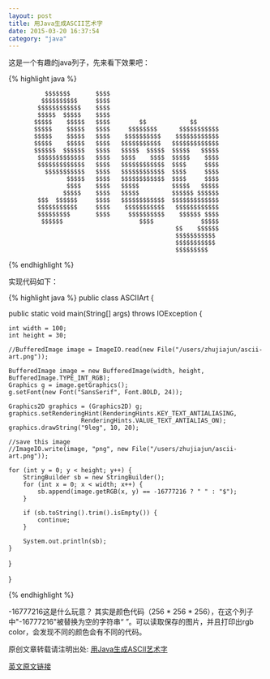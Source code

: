 ```yaml
---
layout: post
title: 用Java生成ASCII艺术字
date: 2015-03-20 16:37:54
category: "java"
---
```


这是一个有趣的java列子，先来看下效果吧：

{% highlight java %}

                                                                                            
              $$$$$$$       $$$$                                                                    
             $$$$$$$$$$     $$$$                                                                    
            $$$$$$$$$$$$    $$$$                                                                    
            $$$$$  $$$$$    $$$$                                                                    
           $$$$$    $$$$$   $$$$        $$            $$                                            
           $$$$$    $$$$$   $$$$     $$$$$$$$      $$$$$$$$$$$                                      
           $$$$$    $$$$$   $$$$    $$$$$$$$$$    $$$$$$$$$$$$                                      
           $$$$$    $$$$$   $$$$   $$$$$$$$$$$   $$$$$$$$$$$$$                                      
           $$$$$$  $$$$$$   $$$$   $$$$$  $$$$$  $$$$$   $$$$$                                      
            $$$$$$$$$$$$$   $$$$   $$$$    $$$$  $$$$$    $$$$                                      
            $$$$$$$$$$$$$   $$$$   $$$$$$$$$$$$  $$$$     $$$$                                      
              $$$$$$$$$$$   $$$$   $$$$$$$$$$$$  $$$$     $$$$                                      
                    $$$$$   $$$$   $$$$$$$$$$$$  $$$$     $$$$                                      
                    $$$$    $$$$   $$$$$         $$$$$   $$$$$                                      
                   $$$$$    $$$$   $$$$$         $$$$$$ $$$$$$                                      
            $$$  $$$$$$     $$$$   $$$$$$$$$$$$  $$$$$$$$$$$$$                                      
            $$$$$$$$$$$     $$$$    $$$$$$$$$$$   $$$$$$$$$$$$                                      
            $$$$$$$$$       $$$$     $$$$$$$$$$    $$$$$$ $$$$                                      
             $$$$$$                     $$$$             $$$$$                                      
                                                  $$    $$$$$$                                      
                                                  $$$$$$$$$$$                                       
                                                  $$$$$$$$$$$                                       
                                                  $$$$$$$$$                                         

{% endhighlight %}

实现代码如下：

{% highlight java %}
public class ASCIIArt {

  public static void main(String[] args) throws IOException {
		 
    int width = 100;
	int height = 30;
		 
    //BufferedImage image = ImageIO.read(new File("/users/zhujiajun/ascii-art.png"));
		    
	BufferedImage image = new BufferedImage(width, height, BufferedImage.TYPE_INT_RGB);
	Graphics g = image.getGraphics();
	g.setFont(new Font("SansSerif", Font.BOLD, 24));
		 
	Graphics2D graphics = (Graphics2D) g;
    graphics.setRenderingHint(RenderingHints.KEY_TEXT_ANTIALIASING,
						RenderingHints.VALUE_TEXT_ANTIALIAS_ON);
    graphics.drawString("9leg", 10, 20);
		 
	//save this image
	//ImageIO.write(image, "png", new File("/users/zhujiajun/ascii-art.png"));
		 
    for (int y = 0; y < height; y++) {
	    StringBuilder sb = new StringBuilder();
		for (int x = 0; x < width; x++) {
			sb.append(image.getRGB(x, y) == -16777216 ? " " : "$");
		}
		 
		if (sb.toString().trim().isEmpty()) {
			continue;
		}
		 
		System.out.println(sb);
	}
		 
  }
		 
}

{% endhighlight %}

-16777216这是什么玩意？
其实是颜色代码（256 * 256 * 256），在这个列子中"-16777216"被替换为空的字符串“ ”。可以读取保存的图片，并且打印出rgb color，会发现不同的颜色会有不同的代码。

原创文章转载请注明出处: [用Java生成ASCII艺术字
](http://9leg.com/java/2015/01/20/ascii-art-java-example.html)

[英文原文链接](http://www.mkyong.com/java/ascii-art-java-example/)
